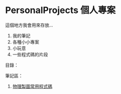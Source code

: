 # PersonalProjects 個人專案
這個地方我會用來存放...
1. 我的筆記
2. 各種小小專案
3. 小玩意
4. 一些程式碼的片段

目錄：

筆記區：
1. [物理製圖常用程式碼](https://colab.research.google.com/drive/1hcncNV6KbNP-1KPD54QZp41FZyVMoxPe#scrollTo=x00WGCdf_GKA)
